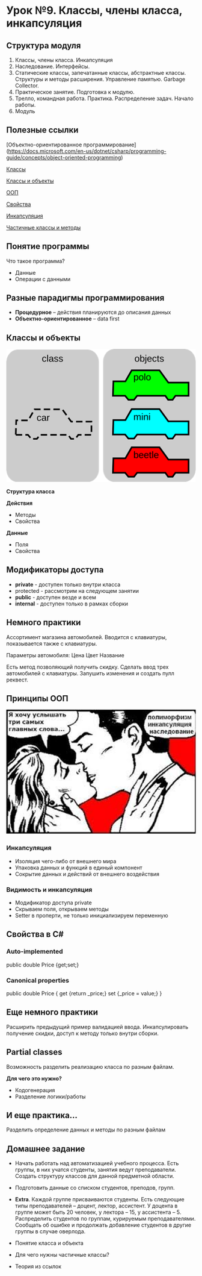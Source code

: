 # Урок №9. Классы, члены класса, инкапсуляция

## Структура модуля

1. Классы, члены класса. Инкапсуляция
2. Наследование. Интерфейсы.
3. Статические классы, запечатанные классы, абстрактные классы. Структуры и методы расширения. Управление памятью. Garbage Collector.
4. Практическое занятие. Подготовка к модулю.
5. Трелло, командная работа. Практика. Распределение задач. Начало работы.
6. Модуль

## Полезные ссылки

[Объектно-ориентированное программирование] (https://docs.microsoft.com/en-us/dotnet/csharp/programming-guide/concepts/object-oriented-programming)

[Классы](https://docs.microsoft.com/ru-ru/dotnet/csharp/programming-guide/classes-and-structs/classes)

[Классы и объекты](https://docs.microsoft.com/ru-ru/dotnet/csharp/tour-of-csharp/classes-and-objects)

[ООП](https://metanit.com/sharp/tutorial/3.1.php)

[Свойства](https://docs.microsoft.com/en-us/dotnet/csharp/programming-guide/classes-and-structs/properties)

[Инкапсуляция](https://www.tutorialspoint.com/csharp/csharp_encapsulation.htm)

[Частичные классы и методы](https://docs.microsoft.com/en-us/dotnet/csharp/programming-guide/classes-and-structs/partial-classes-and-methods)

## Понятие программы

Что такое программа?

* Данные
* Операции с данными

## Разные парадигмы программирования

* **Процедурное** – действия планируются до описания данных
* **Объектно-ориентированное** – data first

## Классы и объекты

![Классы и объекты](/Module-2/images/classes-objects.png)

**Структура класса**

**Действия**

* Методы
* Свойства

**Данные**
* Поля
* Свойства

## Модификаторы доступа

* **private** - доступен только внутри класса
* protected - рассмотрим на следующем занятии
* **public** - доступен везде и всем
* **internal** - доступен только в рамках сборки

## Немного практики

Ассортимент магазина автомобилей. Вводится с клавиатуры, показывается также с клавиатуры.

Параметры автомобиля:
Цена
Цвет
Название

Есть метод позволяющий получить скидку. 
Сделать ввод трех автомобилей с клавиатуры. Запушить изменения и создать пулл реквест.

## Принципы ООП

![Главные принципы ООП](/Module-2/images/opp-principles.png)

### Инкапсуляция

* Изоляция чего-либо от внешнего мира
* Упаковка данных и функций в единый компонент
* Сокрытие данных и действий от внешнего воздействия

### Видимость и инкапсуляция

* Модификатор доступа private
* Скрываем поля, открываем методы
* Setter в проперти, не только инициализируем переменную

## Свойства в C#

### Auto-implemented

public double Price {get;set;}

### Canonical properties

public double Price 
{
	get {return _price;}
	set {_price = value;}
}

## Еще немного практики

Расширить предыдущий пример валидацией ввода. Инкапсулировать получение скидки, доступ к методу только внутри сборки.

## Partial classes

Возможность разделить реализацию класса по разным файлам.

**Для чего это нужно?**

* Кодогенерация
* Разделение логики/работы

## И еще практика...

Разделить определение данных и методы по разным файлам

## Домашнее задание

* Начать работать над автоматизацией учебного процесса. Есть группы, в них учатся студенты, занятия ведут 
преподаватели. Создать структуру классов для данной предметной области.

* Подготовить данные со списком студентов, преподов, групп.

* **Extra**. Каждой группе присваиваются студенты. Есть следующие типы преподавателей – доцент, лектор, ассистент. У доцента в группе может быть 20 человек, у лектора – 15, у ассистента – 5. Распределить студентов по группам, курируемым преподавателями. Сообщать об ошибке и продолжать добавление студентов в другие группы в случае оверлода.

* Понятие класса и объекта
* Для чего нужны частичные классы?
* Теория из ссылок
